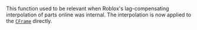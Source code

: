 This function used to be relevant when Roblox's lag-compensating
interpolation of parts online was internal. The interpolation is now
applied to the [`CFrame`](https://create.roblox.com/docs/reference/engine/datatypes/CFrame) directly.